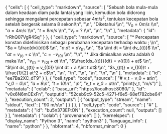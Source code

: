 {
  "cells": [
    {
      "cell_type": "markdown",
      "source": [
        "Sebuah bola mula-mula dalam keadaan diam pada lantai yang licin, kemudian bola didorong sehingga mengalami percepatan sebesar $4 m/s^2$, tentukan kecepatan bola setelah bergerak selama 8 sekon!\n",
        "\n",
        "Diketahui \\\n",
        "$V_0 = 0 m/s$ \\\n",
        "$a = 4m/s$ \\\n",
        "$t = 8 m/s$ \\\n",
        "$V_t = ?$ \\\n",
        "\n",
        "\n"
      ],
      "metadata": {
        "id": "rRhQ07VgR4Sq"
      }
    },
    {
      "cell_type": "markdown",
      "source": [
        "* Percepatan konstan didefinisikan sebagai perubahan kecepatan terhadap waktu ; \\\n",
        "$a = \\frac{dv}{dt}$ \\\n",
        "$a.dt = dv_{(t)}$ \\\n",
        "$a \\int dt = \\int dv_{(t)}$ \\\n",
        "$at = v_{(t)} + c$ \\\n",
        "$c = -v_{(0)}$ \\\n",
        "\n",
        "* Jika dimisalkan waktu adalah 0 maka \\\n",
        "$v_{(t)} = v_{(0)} + at$ \\\n",
        "$\\frac{ds_{(t)}}{dt} = v{(0)} + at$ \\\n",
        "$\\int ds_{(t)} = v_{(0)} \\int dt + a \\int t.dt$ \\\n",
        "$s_{(t)} = v_{(0)}t + \\frac{1}{2} at^2 + c$\n",
        "\n",
        "\n",
        "\n",
        "\n",
        "\n",
        "\n"
      ],
      "metadata": {
        "id": "ee7Ba2XC_dT9"
      }
    },
    {
      "cell_type": "code",
      "source": [
        "# v_t = v_0 + a*t\n",
        "v_0 = 0\n",
        "a = 9\n",
        "t = 10\n",
        "\n",
        "v_t = v_0 + a*t\n",
        "print(v_t, \"m/s\")"
      ],
      "metadata": {
        "colab": {
          "base_uri": "https://localhost:8080/"
        },
        "id": "v0x6N6mCExFn",
        "outputId": "52ceb9c9-52c5-4271-f6e5-68ef782cbe64"
      },
      "execution_count": 2,
      "outputs": [
        {
          "output_type": "stream",
          "name": "stdout",
          "text": [
            "90 m/s\n"
          ]
        }
      ]
    },
    {
      "cell_type": "code",
      "source": [
        "#"
      ],
      "metadata": {
        "id": "bu5n373EFtON"
      },
      "execution_count": null,
      "outputs": []
    }
  ],
  "metadata": {
    "colab": {
      "provenance": []
    },
    "kernelspec": {
      "display_name": "Python 3",
      "name": "python3"
    },
    "language_info": {
      "name": "python"
    }
  },
  "nbformat": 4,
  "nbformat_minor": 0
}
